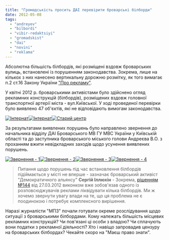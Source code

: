 ```yaml
---
title: "Громадськість просить ДАІ перевірити броварські білборди"
date: 2012-05-08
tags: 
  - "andreyev"
  - "bilbordi"
  - "vibir-redaktsiyi"
  - "gromadskist"
  - "dai"
  - "novini"
  - "reklama"
---
```


Абсолютна більшість білбордів, які розміщені вздовж броварських вулиць, встановлені із порушенням законодавства. Зокрема, лише на кількох з них нанесено вертикальну дорожню розмітку, як того вимагає п.2 ст.16 Закону України ["Про рекламу"](http://zakon2.rada.gov.ua/laws/show/270/96-%D0%B2%D1%80 "Закон України \"Про рекламу\"").

У квітні 2012 р. броварськими активістами було здійснено огляд рекламних конструкцій (білбордів), розміщених вздовж головної транспортної артерії міста - вул.Київської. У ході проведеної перевірки було виявлено 47 об'єктів, які не відповідають вимогам законодавства.

[![](https://mpz.brovary.org/wp-content/uploads/2012/05/IMAG0940.jpg "Інтернат")](https://mpz.brovary.org/wp-content/uploads/2012/05/IMAG0940.jpg)[![](https://mpz.brovary.org/wp-content/uploads/2012/05/IMAG0941.jpg "Інтернат")](https://mpz.brovary.org/wp-content/uploads/2012/05/IMAG0941.jpg)[![](https://mpz.brovary.org/wp-content/uploads/2012/05/IMAG0950.jpg "Старий центр")](https://mpz.brovary.org/wp-content/uploads/2012/05/IMAG0950.jpg)

<!--more--> За результатами виявлених порушень було направлено звернення до начальника відділу ДАІ Броварського МВ ГУ МВС України у Київській області та до заступника броварського міського голови Андреєва В.О. з проханням вжити невідкладних заходів щодо усунення виявлених порушень.

[![](https://mpz.brovary.org/wp-content/uploads/2012/05/Zvernennya-1.jpg "Звернення - 1")](https://mpz.brovary.org/wp-content/uploads/2012/05/Zvernennya-1.jpg)[![](https://mpz.brovary.org/wp-content/uploads/2012/05/Zvernennya-2.jpg "Звернення - 2")](https://mpz.brovary.org/wp-content/uploads/2012/05/Zvernennya-2.jpg)[![](https://mpz.brovary.org/wp-content/uploads/2012/05/Zvernennya-3.jpg "Звернення - 3")](https://mpz.brovary.org/wp-content/uploads/2012/05/Zvernennya-3.jpg)[![](https://mpz.brovary.org/wp-content/uploads/2012/05/Zvernennya-4.jpg "Звернення - 4")](https://mpz.brovary.org/wp-content/uploads/2012/05/Zvernennya-4.jpg)

> Питання щодо порушень під час встановлення білбордів підіймається у місті не вперше - зазначає броварський активіст "Демократичного альянсу" **Сергій Іллюхін** - Зокрема, [рішенням №144](http://docs.pravo-znaty.org.ua/p1077/27.03.2012/144 "Рішення виконкому") від 27.03.2012 виконком вже зобов'язав одного із розповсюджувачів реклами ліквідувати кілька білбордів. Ми ж хочемо звернути увагу влади на те, що ця проблема не є поодинокою і потребує комплексного вирішення.

Наразі журналісти "МПЗ" почали готувати окреме розслідування щодо ситуації з броварськими білбордами. Кому належать більшість місцевих рекламних конструкцій? Чи пов'язані ці особи з владою? Чи сплачують вони податки з рекламної діяльності? Хто і навіщо запровадив цензуру на броварських білбордах? Чекайте скоро на "Маєш право знати".
